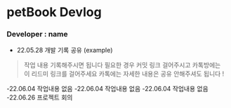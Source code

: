 # petBook Devlog

### Developer : name

- 22.05.28 개발 기록 공유 (example)

> 작업 내용 기록해주시면 됩니다
> 필요한 경우 커밋 링크 걸어주시고
> 카톡방에는 이 리드미 링크를 걸어주세요
> 카톡에는 자세한 내용은 공유 안해주셔도 됩니다 !

-22.06.04 작업내용 없음
-22.06.04 작업내용 없음
-22.06.04 작업내용 없음
-22.06.26 프로젝트 회의

